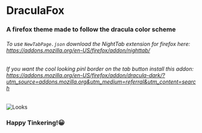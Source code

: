 # DraculaFox

### A firefox theme made to follow the dracula color scheme

###### To use `NewTabPage.json` download the NightTab extension for firefox here: https://addons.mozilla.org/en-US/firefox/addon/nighttab/
###### If you want the cool looking pinl border on the tab button install this addon: https://addons.mozilla.org/en-US/firefox/addon/dracula-dark/?utm_source=addons.mozilla.org&utm_medium=referral&utm_content=search

![Looks](https://media.discordapp.net/attachments/988357609352474664/1074156048765685850/image.png?width=1251&height=663)

### Happy Tinkering!😀
